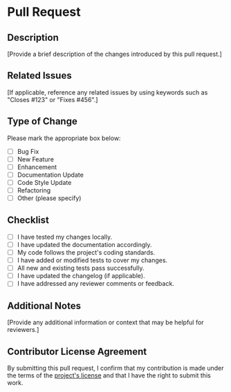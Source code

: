 # Pull Request

## Description

[Provide a brief description of the changes introduced by this pull request.]

## Related Issues

[If applicable, reference any related issues by using keywords such as "Closes #123" or "Fixes #456".]

## Type of Change

Please mark the appropriate box below:

- [ ] Bug Fix
- [ ] New Feature
- [ ] Enhancement
- [ ] Documentation Update
- [ ] Code Style Update
- [ ] Refactoring
- [ ] Other (please specify)

## Checklist

- [ ] I have tested my changes locally.
- [ ] I have updated the documentation accordingly.
- [ ] My code follows the project's coding standards.
- [ ] I have added or modified tests to cover my changes.
- [ ] All new and existing tests pass successfully.
- [ ] I have updated the changelog (if applicable).
- [ ] I have addressed any reviewer comments or feedback.

## Additional Notes

[Provide any additional information or context that may be helpful for reviewers.]

## Contributor License Agreement

By submitting this pull request, I confirm that my contribution is made under the terms of the [project's license](https://github.com/bitfactory-nl/wpqb/blob/main/LICENSE) and that I have the right to submit this work.
